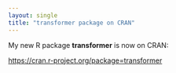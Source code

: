 ```yaml
---
layout: single
title: "transformer package on CRAN"
---
```


My new R package **transformer** is now on CRAN:

<https://cran.r-project.org/package=transformer>
